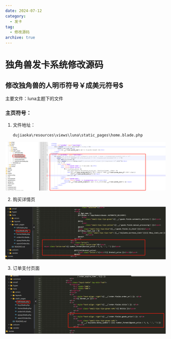 ```yaml
---
date: 2024-07-12
category:
  - 发卡
tag:
  - 修改源码
archive: true
---
```

# 独角兽发卡系统修改源码

## 修改独角兽的人明币符号￥成美元符号$
主要文件：luna主题下的文件

### 主页符号：
1. 文件地址：
    ```
    dujiaoka\resources\views\luna\static_pages\home.blade.php
    ```
![alt text]( /assets/images/dujiao/image.png)

2. 购买详情页

![alt text](/assets/images/dujiao/image-1.png)

3. 订单支付页面

![alt text](/assets/images/dujiao/image-2.png)
